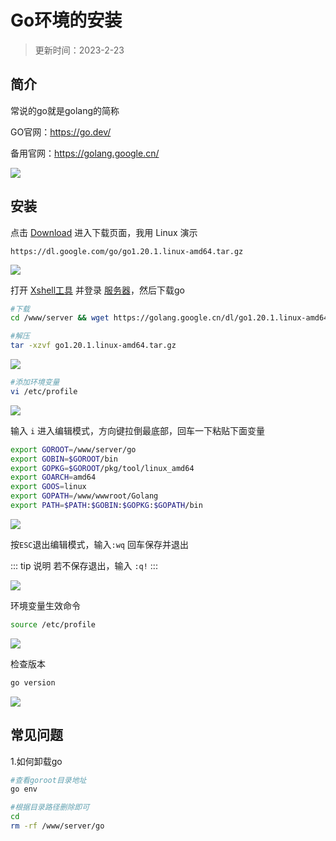 # Go环境的安装

> 更新时间：2023-2-23


## 简介

常说的go就是golang的简称

GO官网：https://go.dev/

备用官网：https://golang.google.cn/

![](/go/go-01.png)




## 安装

点击 [Download](https://go.dev/dl/) 进入下载页面，我用 Linux 演示

```
https://dl.google.com/go/go1.20.1.linux-amd64.tar.gz
```

![](/go/go-02.png)


打开 [Xshell工具](./Xshell) 并登录 [服务器](./Server)，然后下载go

```sh
#下载
cd /www/server && wget https://golang.google.cn/dl/go1.20.1.linux-amd64.tar.gz

#解压
tar -xzvf go1.20.1.linux-amd64.tar.gz
```

![](/go/go-03.png)


```sh
#添加环境变量
vi /etc/profile
```
![](/go/go-04.png)


输入 `i` 进入编辑模式，方向键拉倒最底部，回车一下粘贴下面变量

```sh
export GOROOT=/www/server/go
export GOBIN=$GOROOT/bin
export GOPKG=$GOROOT/pkg/tool/linux_amd64
export GOARCH=amd64
export GOOS=linux
export GOPATH=/www/wwwroot/Golang
export PATH=$PATH:$GOBIN:$GOPKG:$GOPATH/bin
```

![](/go/go-05.png)


按`ESC`退出编辑模式，输入`:wq` 回车保存并退出

::: tip 说明
若不保存退出，输入 `:q!`
:::

![](/go/go-06.png)


环境变量生效命令

```sh
source /etc/profile
```
![](/go/go-07.png)

检查版本

```sh
go version
```

![](/go/go-08.png)









## 常见问题

1.如何卸载go

```sh
#查看goroot目录地址
go env

#根据目录路径删除即可
cd
rm -rf /www/server/go
```